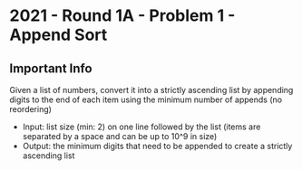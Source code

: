 # 2021 - Round 1A - Problem 1 - Append Sort
## Important Info
Given a list of numbers, convert it into a strictly ascending list by appending digits to the end of each item using the minimum number of appends (no reordering)

- Input: list size (min: 2) on one line followed by the list (items are separated by a space and can be up to 10^9 in size)
- Output: the minimum digits that need to be appended to create a strictly ascending list 

